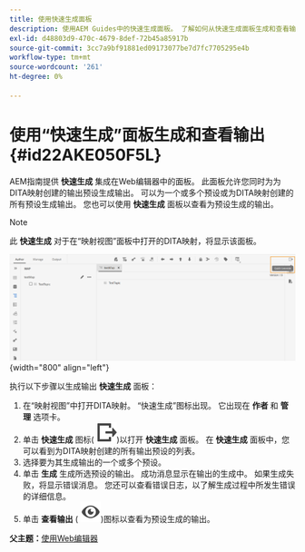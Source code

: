 ```yaml
---
title: 使用快速生成面板
description: 使用AEM Guides中的快速生成面板。 了解如何从快速生成面板生成和查看输出。
exl-id: d48803d9-470c-4679-8def-72b45a85917b
source-git-commit: 3cc7a9bf91881ed09173077be7d7fc7705295e4b
workflow-type: tm+mt
source-wordcount: '261'
ht-degree: 0%

---
```


# 使用“快速生成”面板生成和查看输出 {#id22AKE050F5L}

AEM指南提供 **快速生成** 集成在Web编辑器中的面板。 此面板允许您同时为为DITA映射创建的输出预设生成输出。 可以为一个或多个预设或为DITA映射创建的所有预设生成输出。 您也可以使用 **快速生成** 面板以查看为预设生成的输出。

>[!NOTE]
>
> 此 **快速生成** 对于在“映射视图”面板中打开的DITA映射，将显示该面板。

![](images/quick-generate-map-view.png){width="800" align="left"}

执行以下步骤以生成输出 **快速生成** 面板：

1. 在“映射视图”中打开DITA映射。 “快速生成”图标出现。 它出现在 **作者** 和 **管理** 选项卡。
1. 单击 **快速生成** 图标\( ![](images/quick-generate-icon.svg)\)以打开 **快速生成** 面板。 在 **快速生成** 面板中，您可以看到为DITA映射创建的所有输出预设的列表。
1. 选择要为其生成输出的一个或多个预设。
1. 单击 **生成** 生成所选预设的输出。 成功消息显示在输出的生成中。 如果生成失败，将显示错误消息。 您还可以查看错误日志，以了解生成过程中所发生错误的详细信息。
1. 单击 **查看输出** \( ![](images/view-output-icon.svg)\)图标以查看为预设生成的输出。

**父主题：**[&#x200B;使用Web编辑器](web-editor.md)
